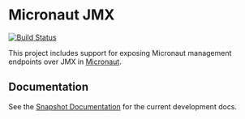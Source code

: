 # Micronaut JMX

[![Build Status](https://travis-ci.org/micronaut-projects/micronaut-jmx.svg?branch=master)](https://travis-ci.org/micronaut-projects/micronaut-picocli)

This project includes support for exposing Micronaut management endpoints over JMX in [Micronaut](http://micronaut.io).

## Documentation

See the [Snapshot Documentation](https://micronaut-projects.github.io/micronaut-jmx/snapshot/guide) for the current development docs.
